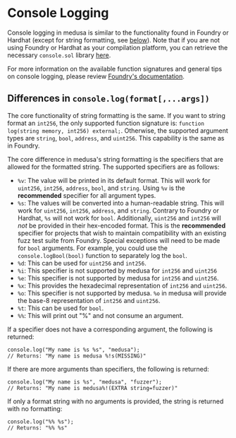 # Console Logging

Console logging in medusa is similar to the functionality found in Foundry or Hardhat (except for string formatting, 
see [below](#differences-in-consolelogformatargs)). Note that if you are not using
Foundry or Hardhat as your compilation platform, you can retrieve the necessary `console.sol` library 
[here](https://github.com/foundry-rs/forge-std/blob/master/src/console.sol).

For more information on the available function signatures and general tips on console logging, please review [Foundry's
documentation](https://book.getfoundry.sh/reference/forge-std/console-log#console-logging). 

## Differences in `console.log(format[,...args])`

The core functionality of string formatting is the same. If you want to string format an `int256`, the only supported function signature is:
`function log(string memory, int256) external;`. Otherwise, the supported argument types are `string`, `bool`, `address`,
and `uint256`. This capability is the same as in Foundry.

The core difference in medusa's string formatting is the specifiers that are allowed for the
formatted string. The supported specifiers are as follows: 
* `%v`: The value will be printed in its default format. This will work for `uint256`, `int256`, `address`, 
`bool`, and `string`. Using `%v` is the **recommended** specifier for all argument types.
* `%s`: The values will be converted into a human-readable string. This will work for `uint256`, `int256`, `address`, and
`string`. Contrary to Foundry or Hardhat, `%s` will not work for `bool`. Additionally, `uint256` and `int256` will _not_
be provided in their hex-encoded format. This is the **recommended** specifier for projects that wish to maintain
compatibility with an existing fuzz test suite from Foundry. Special exceptions will need to be made for `bool` arguments.
For example, you could use the `console.logBool(bool)` function to separately log the `bool`.
* `%d`: This can be used for `uint256` and `int256`.
* `%i`: This specifier is not supported by medusa for `int256` and `uint256`
* `%e`: This specifier is not supported by medusa for `int256` and `uint256`.
* `%x`: This provides the hexadecimal representation of `int256` and `uint256`.
* `%o`: This specifier is not supported by medusa. `%o` in medusa will provide the base-8 representation of `int256` and
`uint256`.
* `%t`: This can be used for `bool`.
* `%%`: This will print out "%" and not consume an argument.

If a specifier does not have a corresponding argument, the following is returned:
```solidity
console.log("My name is %s %s", "medusa");
// Returns: "My name is medusa %!s(MISSING)"
```

If there are more arguments than specifiers, the following is returned:
```solidity
console.log("My name is %s", "medusa", "fuzzer");
// Returns: "My name is medusa%!(EXTRA string=fuzzer)"
```

If only a format string with no arguments is provided, the string is returned with no formatting:
```solidity
console.log("%% %s");
// Returns: "%% %s"
```






